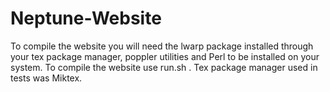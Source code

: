# Neptune-Website
To compile the website you will need the lwarp package installed
through your tex package manager, poppler utilities and Perl to
be installed on your system. To compile the website use run.sh .
Tex package manager used in tests was Miktex.